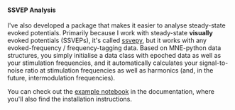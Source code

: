 #### **SSVEP Analysis** ####

I've also developed a package that makes it easier to analyse
steady-state evoked potentials. Primarily because I work with steady-state __visually__ evoked potentials (SSVEPs), it's called [ssvepy](http://www.janfreyberg.com/ssvepy), but it works with any evoked-frequency / frequency-tagging data. Based on MNE-python data structures, you simply initialise a data class with epoched data as well as your stimulation frequencies, and it automatically calculates your signal-to-noise ratio at stimulation frequencies as well as harmonics (and, in the future, intermodulation frequencies).

You can check out the [example notebook](http://www.janfreyberg.com/ssvepy/example.html) in the documentation, where you'll also find the installation instructions.
